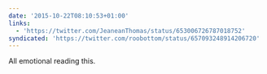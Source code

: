 ```yaml
---
date: '2015-10-22T08:10:53+01:00'
links:
  - 'https://twitter.com/JeaneanThomas/status/653006726787018752'
syndicated: 'https://twitter.com/roobottom/status/657093248914206720'
---
```

All emotional reading this.  
